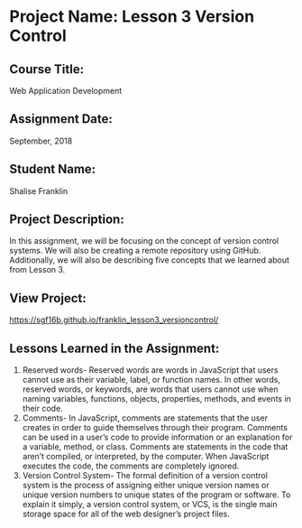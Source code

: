 # Project Name:  Lesson 3 Version Control


## Course Title:
Web Application Development

## Assignment Date:  
September, 2018

## Student Name:  
Shalise Franklin

## Project Description:
In this assignment, we will be focusing on the concept of version control systems. We will also be creating a remote repository using GitHub. Additionally, we will also be describing five concepts that we learned about from Lesson 3. 

## View Project:
https://sgf16b.github.io/franklin_lesson3_versioncontrol/

## Lessons Learned in the Assignment:
1. Reserved words- Reserved words are words in JavaScript that users cannot use as their variable, label, or function names. In other words, reserved words, or keywords, are words that users cannot use when naming variables, functions, objects, properties, methods, and events in their code.
2. Comments- In JavaScript, comments are statements that the user creates in order to guide themselves through their program. Comments can be used in a user’s code to provide information or an explanation for a variable, method, or class. Comments are statements in the code that aren’t compiled, or interpreted, by the computer. When JavaScript executes the code, the comments are completely ignored.
3. Version Control System- The formal definition of a version control system is the process of assigning either unique version names or unique version numbers to unique states of the program or software. To explain it simply, a version control system, or VCS, is the single main storage space for all of the web designer’s project files.

